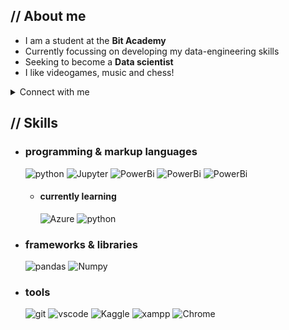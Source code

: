<p align = center ><!-- Optional banner goes here--> </p>

<div>


<h2> // About me </h2>

-  I am a student at the **Bit Academy**
-  Currently focussing on developing my data-engineering skills
-  Seeking to become a **Data scientist**
-  I like videogames, music and chess!

<details>
<summary> Connect with me </summary>
<br>
  <a href="mailto:xander.kaptein@gmail.com" >
    <img align="center" alt="Gmail | Gmail" src="https://img.shields.io/badge/-Gmail-37a779?style=for-the-badge" />
  </a>
  <a href="https://www.linkedin.com/in/xander-kaptein-355b85280/" >
    <img align="center" alt="Gmail | Gmail" src="https://img.shields.io/badge/-Linkedin-37a779?style=for-the-badge" />
  </a>
</details>
</details>

<h2>  // Skills  </h2>
  
- <h3> programming & markup languages </h3>
  
  <img src = "https://img.shields.io/badge/-Python-37a779?style=for-the-badge" alt = "python" />
  <img src = "https://img.shields.io/badge/-Jupyter-37a779?style=for-the-badge" alt = "Jupyter" />
  <img src = "https://img.shields.io/badge/-PowerBi-37a779?style=for-the-badge" alt = "PowerBi" />
  <img src = "https://img.shields.io/badge/-Markdown-37a779?style=for-the-badge" alt = "PowerBi" />
  <img src = "https://img.shields.io/badge/-mysql-37a779?style=for-the-badge" alt = "PowerBi" />

  
  - <h4> currently learning </h4>
    <img src = "https://img.shields.io/badge/-azure-37a779?style=for-the-badge" alt = "Azure" />
    <img src = "https://img.shields.io/badge/-Python-37a779?style=for-the-badge" alt = "python" />
    
  
- <h3>  frameworks & libraries </h3>
  <img src = "https://img.shields.io/badge/-pandas-37a779?style=for-the-badge" alt = "pandas" />
  <img src = "https://img.shields.io/badge/-numpy-37a779?style=for-the-badge" alt = "Numpy" />
  
- <h3> tools </h3>
  <img src = "https://img.shields.io/badge/-git-37a779?style=for-the-badge" alt = "git" />
  <img src = "https://img.shields.io/badge/-vscode-37a779?style=for-the-badge" alt = "vscode" />
  <img src = "https://img.shields.io/badge/-Kaggle-37a779?style=for-the-badge" alt = "Kaggle" />
  <img src = "https://img.shields.io/badge/-xampp-37a779?style=for-the-badge" alt = "xampp" />
  <img src = "https://img.shields.io/badge/-Chrome-37a779?style=for-the-badge" alt = "Chrome" />
